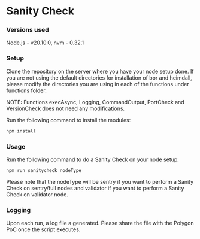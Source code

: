 # Sanity Check

### Versions used

Node.js - v20.10.0, nvm - 0.32.1

### Setup

Clone the repository on the server where you have your node setup done. If you are not using the default directories for installation of bor and heimdall, please modify the directories you are using in each of the functions under functions folder.

NOTE: Functions execAsync, Logging, CommandOutput, PortCheck and VersionCheck does not need any modifications.

Run the following command to install the modules:

```bash
npm install
```

### Usage

Run the following command to do a Sanity Check on your node setup:

```bash
npm run sanitycheck nodeType
```

Please note that the nodeType will be sentry if you want to perform a Sanity Check on sentry/full nodes and validator if you want to perform a Sanity Check on validator node.

### Logging

Upon each run, a log file a generated. Please share the file with the Polygon PoC once the script executes.
